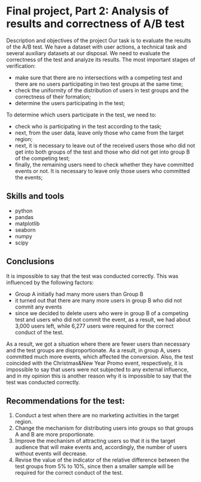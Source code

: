# Final project, Part 2: Analysis of results and correctness of A/B test
Description and objectives of the project
Our task is to evaluate the results of the A/B test. We have a dataset with user actions, a technical task and several auxiliary datasets at our disposal.
We need to evaluate the correctness of the test and analyze its results.
The most important stages of verification:
- make sure that there are no intersections with a competing test and there are no users participating in two test groups at the same time;
- check the uniformity of the distribution of users in test groups and the correctness of their formation;
- determine the users participating in the test;

To determine which users participate in the test, we need to:
- check who is participating in the test according to the task;
- next, from the user data, leave only those who came from the target region;
- next, it is necessary to leave out of the received users those who did not get into both groups of the test and those who did not get into group B of the competing test;
- finally, the remaining users need to check whether they have committed events or not. It is necessary to leave only those users who committed the events;
## Skills and tools
- python
- pandas
- matplotlib
- seaborn
- numpy
- scipy
## Conclusions
It is impossible to say that the test was conducted correctly. This was influenced by the following factors:
- Group A initially had many more users than Group B
- it turned out that there are many more users in group B who did not commit any events
- since we decided to delete users who were in group B of a competing test and users who did not commit the event, as a result, we had about 3,000 users left, while 6,277 users were required for the correct conduct of the test.

As a result, we got a situation where there are fewer users than necessary and the test groups are disproportionate. As a result, in group A, users committed much more events, which affected the conversion.
Also, the test coincided with the Christmas&New Year Promo event, respectively, it is impossible to say that users were not subjected to any external influence, and in my opinion this is another reason why it is impossible to say that the test was conducted correctly.
## Recommendations for the test:
1. Conduct a test when there are no marketing activities in the target region.
2. Change the mechanism for distributing users into groups so that groups A and B are more proportionate.
3. Improve the mechanism of attracting users so that it is the target audience that will make events and, accordingly, the number of users without events will decrease.
4. Revise the value of the indicator of the relative difference between the test groups from 5% to 10%, since then a smaller sample will be required for the correct conduct of the test.
